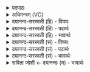<details><summary>पदपाठः</summary>

सम्। वा॒म्। मना॑सि। सम्। व्र॒ता। सम्। ऊँ॒ इत्यूँ॑। चि॒त्तानि॑। आ। अ॒क॒र॒म्। अग्ने॑। पु॒री॒ष्य॒। अ॒धि॒पा इत्य॑धि॒ऽपाः। भ॒व॒। त्वम्। नः॒। इष॑म्। ऊर्ज॑म्। यज॑मानाय। धे॒हि॒। ५८।
</details>

<details><summary>अधिमन्त्रम् (VC)</summary>

- अग्निर्देवता
- मधुच्छन्दा ऋषिः
- भुरिगुपरिष्टाद् बृहती
- मध्यमः
</details>

<details><summary>दयानन्द-सरस्वती (हि) - विषयः</summary>

अध्यापक और उपदेशक लोगों को चाहिये कि जितना सामर्थ्य हो उतना ही वेदों को पढ़ावें और उपदेश करें, यह विषय अगले मन्त्र में कहा है ॥
</details>

<details><summary>दयानन्द-सरस्वती (हि) - पदार्थः</summary>

पदार्थान्वयभाषाः -  हे स्त्रीपुरुषो ! जैसे मैं आचार्य (वाम्) तुम दोनों के (संमनांसि) एक धर्म्म में तथा संकल्प-विकल्प आदि अन्तःकरण की वृत्तियों को (संव्रता) सत्यभाषणादि (उ) औैर (सम्, चित्तानि) सम्यक् जाने हुए कर्मों में (आ) अच्छे प्रकार (अकरम्) करूँ, वैसे तुम दोनों मेरी प्रीति के अनुकूल विचारो। हे (पुरीष्य) रक्षा के योग्य व्यवहारों में हुए (अग्ने) उपदेशक आचार्य वा राजन् ! (त्वम्) आप (नः) हमारे (अधिपाः) अधिक रक्षा करनेहारे (भव) हूजिये (यजमानाय) धर्मानुकूल सत्सङ्ग के स्वभाववाले पुरुष वा ऐसी स्त्री के लिये (इषम्) अन्न आदि उत्तम पदार्थ और (ऊर्जम्) शरीर तथा आत्मा के बल को (धेहि) धारण कीजिये ॥५८ ॥
</details>

<details><summary>दयानन्द-सरस्वती (हि) - भावार्थः</summary>

भावार्थभाषाः -  उपदेशक मनुष्यों को चाहिये कि जितना सामर्थ्य हो उतना सब मनुष्यों का एक धर्म्म, एक कर्म्म, एक प्रकार की चितवृत्ति और बराबर सुख दुःख, जैसे हो, वैसे ही शिक्षा करें। सब स्त्री-पुरुषों को योग्य है कि आप्त विद्वान् ही को उपदेशक और अध्यापक मान के सेवन करें और उपदेशक वा अध्यापक इनके ऐश्वर्य्य और पराक्रम को बढ़ावें। सब मनुष्यों के एक धर्म आदि के विना आत्माओं में मित्रता नहीं होती और मित्रता के विना निरन्तर सुख भी नहीं हो सकता ॥५८ ॥
</details>

<details><summary>दयानन्द-सरस्वती (सं) - विषयः</summary>

अध्यापकोपदेशका यावत्सामर्थ्यं तावद् वेदाध्यापनोपदेशौ कुर्य्युरित्याह ॥
</details>

<details><summary>दयानन्द-सरस्वती (सं) - पदार्थः</summary>

पदार्थान्वयभाषाः -  हे स्त्रीपुरुषौ ! यथाऽहमाचार्यो वां संमनांसि संव्रता सञ्चित्तान्याकरम्, तथा युवां मम प्रियमाचरेतम्। हे पुरीष्याग्ने ! त्वं नोऽधिपा भव, यजमानायेषमूर्जं च धेहि ॥५८ ॥
</details>

<details><summary>दयानन्द-सरस्वती (सं) - भावार्थः</summary>

भावार्थभाषाः -  उपदेशका यावच्छक्यन्तावत् सर्वेषामैकधर्म्यमैककर्म्यमेकनिष्ठां तुल्यसुखदुःखे यथा स्यात् तथा शिक्षयेयुः। सर्वे स्त्रीपुरुषा आप्तविद्वांसमेवोपदेष्टारमध्यापकं सेवेरन्, स चैतेषामैश्वर्यपराक्रमवृद्धिं कुर्यात्। नैकधर्मादिभिर्विनाऽत्मसु सौहार्दं जायते, नैतेन विना सततं सुखं च ॥५८ ॥
</details>

<details><summary>सविता जोशी ← दयानन्दः (म) - भावार्थः</summary>

भावार्थभाषाः -  उपदेशकांनी सर्व माणसांना त्यांच्या सामर्थ्यानुसार समान संकल्प, समान कर्म, सम्यक समान चित्तवृत्ती व सुख-दुःख समान मानण्याचे शिक्षण द्यावे. सर्व स्त्री-पुरुषांनी आप्त विद्वानांनाच उपदेशक व अध्यापक मानावे, तसेच उपदेशक व अध्यापक यांनी त्यांचा पराक्रम व ऐश्वर्य वृद्धिंगत होईल अशी प्रेरणा त्यांना द्यावी. सर्व माणसांचा धर्म एक असल्याखेरीज अंतःकरणापासून मैत्री होत नाही व मैत्रीखेरीज सदैव सुख प्राप्त होत नाही.
</details>